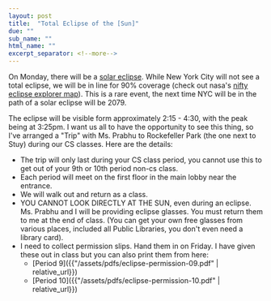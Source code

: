 ```yaml
---
layout: post
title:  "Total Eclipse of the [Sun]"
due: ""
sub_name: ""
html_name: ""
excerpt_separator: <!--more-->
---
```


On Monday, there will be a [solar eclipse](https://science.nasa.gov/eclipses/future-eclipses/eclipse-2024/the-eclipse-nasa/). While New York City will not see a total eclipse, we will be in line for 90% coverage (check out nasa's [nifty eclipse explorer map](https://science.nasa.gov/eclipses/future-eclipses/eclipse-2024/where-when/)). This is a rare event, the next time NYC will be in the path of a solar eclipse will be 2079.

The eclipse will be visible form approximately 2:15 - 4:30, with the peak being at 3:25pm. I want us all to have the opportunity to see this thing, so I've arranged a "Trip" with Ms. Prabhu to Rockefeller Park (the one next to Stuy) during our CS classes. Here are the details:
- The trip will only last during your CS class period, you cannot use this to get out of your 9th or 10th period non-cs class.
- Each period will meet on the first floor in the main lobby near the entrance.
- We will walk out and return as a class.
- YOU CANNOT LOOK DIRECTLY AT THE SUN, even during an eclipse. Ms. Prabhu and I will be providing eclipse glasses. You must return them to me at the end of class. (You can get your own free glasses from various places, included all Public Libraries, you don't even need a library card).
- I need to collect permission slips. Hand them in on Friday. I have given these out in class but you can also print them from here:
  - [Period 9]({{"/assets/pdfs/eclipse-permission-09.pdf" | relative_url}})
  - [Period 10]({{"/assets/pdfs/eclipse-permission-10.pdf" | relative_url}})
